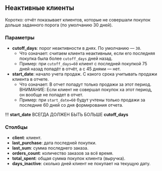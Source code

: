 ## Неактивные клиенты

Коротко: отчёт показывает клиентов, которые не совершали покупок дольше заданного порога (по умолчанию 30 дней).

### Параметры
- **cutoff_days**: порог неактивности в днях. По умолчанию — `30`.
  - Что означает: считаем клиента неактивным, если его последняя покупка была более `cutoff_days` дней назад.
  - Пример: при `cutoff_days=60` клиент с последней покупкой 75 дней назад попадёт в отчёт, а с 45 днями — нет.
- **start_date**: начало учета продаж. С какого срока учитывать продажи клиента в отчете.
  - Что означает: В отчет попадут только продажи за этот период. ВНИМАНИЕ: Если клиент не совершал покупок ха этот период, он вообще не попадет в отчет.
  - Пример: при `start_date=60` будут учтены только продажи за последние 60 дней со дня формирования отчета.

!!! **start_date** ВСЕГДА ДОЛЖЕН БЫТЬ БОЛЬШЕ **cutoff_days**

### Столбцы
- **client**: клиент.
- **last_purchase**: дата последней покупки.
- **last_sum**: сумма последнего заказа.
- **orders_count**: количество заказов за всё время.
- **total_spent**: общая сумма покупок клиента (выручка).
- **days_inactive**: сколько дней клиент не покупает на текущую дату.
